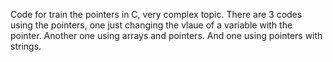 Code for train the pointers in C, very complex topic.
There are 3 codes using the pointers, one just changing the vlaue of a variable with the pointer.
Another one using arrays and pointers.
And one using pointers with strings.
